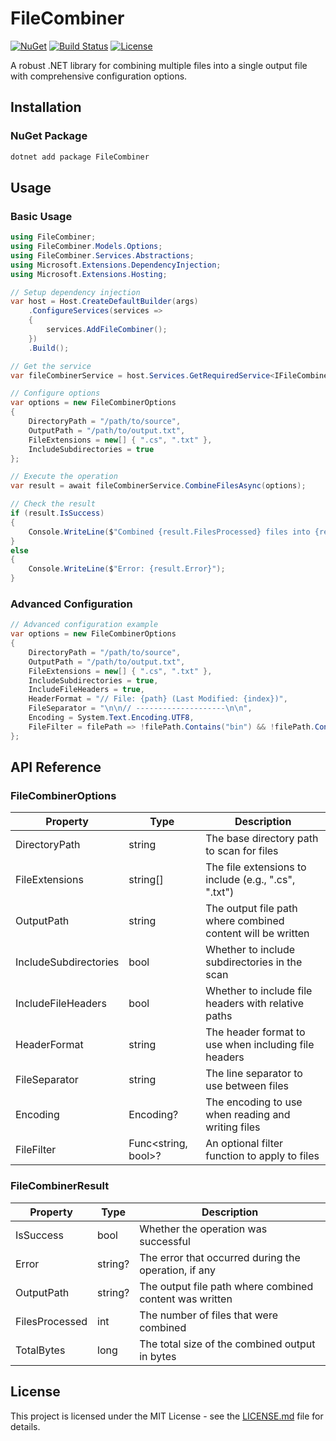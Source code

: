 ﻿# FileCombiner

[![NuGet](https://img.shields.io/nuget/v/FileCombiner.svg)](https://www.nuget.org/packages/FileCombiner/)
[![Build Status](https://github.com/ShadyNagy/FileCombiner/workflows/build/badge.svg)](https://github.com/ShadyNagy/FileCombiner/actions)
[![License](https://img.shields.io/github/license/ShadyNagy/FileCombiner.svg)](https://github.com/ShadyNagy/FileCombiner/blob/main/LICENSE.md)

A robust .NET library for combining multiple files into a single output file with comprehensive configuration options.

## Installation

### NuGet Package

```bash
dotnet add package FileCombiner
```

## Usage

### Basic Usage

```csharp
using FileCombiner;
using FileCombiner.Models.Options;
using FileCombiner.Services.Abstractions;
using Microsoft.Extensions.DependencyInjection;
using Microsoft.Extensions.Hosting;

// Setup dependency injection
var host = Host.CreateDefaultBuilder(args)
    .ConfigureServices(services =>
    {
        services.AddFileCombiner();
    })
    .Build();

// Get the service
var fileCombinerService = host.Services.GetRequiredService<IFileCombinerService>();

// Configure options
var options = new FileCombinerOptions
{
    DirectoryPath = "/path/to/source",
    OutputPath = "/path/to/output.txt",
    FileExtensions = new[] { ".cs", ".txt" },
    IncludeSubdirectories = true
};

// Execute the operation
var result = await fileCombinerService.CombineFilesAsync(options);

// Check the result
if (result.IsSuccess)
{
    Console.WriteLine($"Combined {result.FilesProcessed} files into {result.OutputPath}");
}
else
{
    Console.WriteLine($"Error: {result.Error}");
}
```

### Advanced Configuration

```csharp
// Advanced configuration example
var options = new FileCombinerOptions
{
    DirectoryPath = "/path/to/source",
    OutputPath = "/path/to/output.txt",
    FileExtensions = new[] { ".cs", ".txt" },
    IncludeSubdirectories = true,
    IncludeFileHeaders = true,
    HeaderFormat = "// File: {path} (Last Modified: {index})",
    FileSeparator = "\n\n// --------------------\n\n",
    Encoding = System.Text.Encoding.UTF8,
    FileFilter = filePath => !filePath.Contains("bin") && !filePath.Contains("obj")
};
```

## API Reference

### FileCombinerOptions

| Property | Type | Description |
|----------|------|-------------|
| DirectoryPath | string | The base directory path to scan for files |
| FileExtensions | string[] | The file extensions to include (e.g., ".cs", ".txt") |
| OutputPath | string | The output file path where combined content will be written |
| IncludeSubdirectories | bool | Whether to include subdirectories in the scan |
| IncludeFileHeaders | bool | Whether to include file headers with relative paths |
| HeaderFormat | string | The header format to use when including file headers |
| FileSeparator | string | The line separator to use between files |
| Encoding | Encoding? | The encoding to use when reading and writing files |
| FileFilter | Func<string, bool>? | An optional filter function to apply to files |

### FileCombinerResult

| Property | Type | Description |
|----------|------|-------------|
| IsSuccess | bool | Whether the operation was successful |
| Error | string? | The error that occurred during the operation, if any |
| OutputPath | string? | The output file path where combined content was written |
| FilesProcessed | int | The number of files that were combined |
| TotalBytes | long | The total size of the combined output in bytes |

## License

This project is licensed under the MIT License - see the [LICENSE.md](LICENSE.md) file for details.
